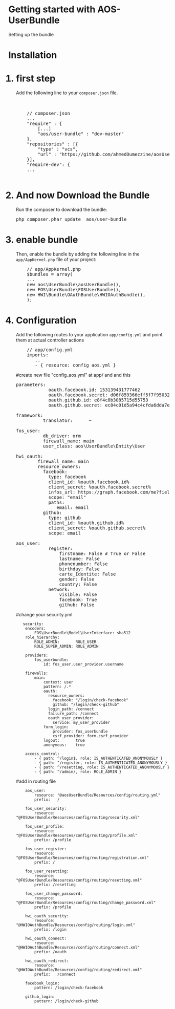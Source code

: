 # Getting started with AOS-UserBundle
Setting up the bundle



# Installation
<ol>

# <li>first step</li>
Add the following line to your <code>composer.json</code> file.
<br> <br> <br> 
<pre>
    // composer.json
    ...
    "require" : {
        [...]
        "aos/user-bundle" : "dev-master"
    },
    "repositories" : [{
        "type" : "vcs",
        "url" : "https://github.com/ahmedOumezzine/aosUserBundle.git"
    }],
    "require-dev": {
    ...
    </pre>
   
   
# <li>And now  Download the Bundle</li>
Run the composer to download the bundle:
<pre>php composer.phar update  aos/user-bundle </pre>  


# <li>enable bundle</li>
Then, enable the bundle by adding the following line in the <code>app/AppKernel.php</code> file of your project:
<pre>
    // app/AppKernel.php
    $bundles = array(
    ...
    new aos\UserBundle\aosUserBundle(),
    new FOS\UserBundle\FOSUserBundle(),
    new HWI\Bundle\OAuthBundle\HWIOAuthBundle(),
    );
</pre>    
   
# <li>Configuration</li>
Add the following routes to your application <code>app/config.yml</code> and point them at actual controller actions
<pre>
    // app/config.yml
    imports:
       ..
       - { resource: config_aos.yml }
</pre>     

#create new file "config_aos.yml" at app/ and and this

<pre>
parameters:
            oauth.facebook.id: 153139431777462
            oauth.facebook.secret: d06f859366eff5f7f9503298e63d880d
            oauth.github.id: e8f4c8b3085715d55753
            oauth.github.secret: ec84c01d5a94c4cfda6dda7e384ad14bd340b8cf

framework:
          translator:      ~

fos_user:
          db_driver: orm
          firewall_name: main
          user_class: aos\UserBundle\Entity\User

hwi_oauth:
        firewall_name: main
        resource_owners:
          facebook:
            type: facebook
            client_id: %oauth.facebook.id%
            client_secret: %oauth.facebook.secret%
            infos_url: https://graph.facebook.com/me?fields=email
            scope: "email"
            paths:
               email: email
          github:
            type: github
            client_id: %oauth.github.id%
            client_secret: %oauth.github.secret%
            scope: email

aos_user:
            register:
                firstname: False # True or False
                lastname: False
                phonenumber: False
                birthday: False
                carte_Identite: False
                gender: False
                country: False
            network:
                visible: False
                facebook: True
                github: False  
</pre>


#change your security.yml

       
       security:
        encoders:
            FOS\UserBundle\Model\UserInterface: sha512
        role_hierarchy:
            ROLE_ADMIN:       ROLE_USER
            ROLE_SUPER_ADMIN: ROLE_ADMIN
     
        providers:
            fos_userbundle:
                id: fos_user.user_provider.username
     
        firewalls:
            main:
                context: user
                pattern: /.*
                oauth:
                  resource_owners:
                    facebook: "/login/check-facebook"
                    github: "/login/check-github"
                  login_path: /connect
                  failure_path: /connect
                  oauth_user_provider:
                    service: my_user_provider
                form_login:
                    provider: fos_userbundle
                    csrf_provider: form.csrf_provider
                logout:       true
                anonymous:    true
     
        access_control:
            - { path: ^/login$, role: IS_AUTHENTICATED_ANONYMOUSLY }
            - { path: ^/register, role: IS_AUTHENTICATED_ANONYMOUSLY }
            - { path: ^/resetting, role: IS_AUTHENTICATED_ANONYMOUSLY }
            - { path: ^/admin/, role: ROLE_ADMIN }
            
       
   
#add in routing file

       
        aos_user:
            resource: "@aosUserBundle/Resources/config/routing.yml"
            prefix:   /
            
        fos_user_security:
            resource: "@FOSUserBundle/Resources/config/routing/security.xml"
        
        fos_user_profile:
            resource: "@FOSUserBundle/Resources/config/routing/profile.xml"
            prefix: /profile
        
        fos_user_register:
            resource: "@FOSUserBundle/Resources/config/routing/registration.xml"
            prefix: /
        
        fos_user_resetting:
            resource: "@FOSUserBundle/Resources/config/routing/resetting.xml"
            prefix: /resetting
        
        fos_user_change_password:
            resource: "@FOSUserBundle/Resources/config/routing/change_password.xml"
            prefix: /profile
        
        hwi_oauth_security:
            resource: "@HWIOAuthBundle/Resources/config/routing/login.xml"
            prefix: /login
        
        hwi_oauth_connect:
            resource: "@HWIOAuthBundle/Resources/config/routing/connect.xml"
            prefix: /oauth
        
        hwi_oauth_redirect:
            resource: "@HWIOAuthBundle/Resources/config/routing/redirect.xml"
            prefix:   /connect
        
        facebook_login:
            pattern: /login/check-facebook
        
        github_login:
            pattern: /login/check-github
       
</ol>
